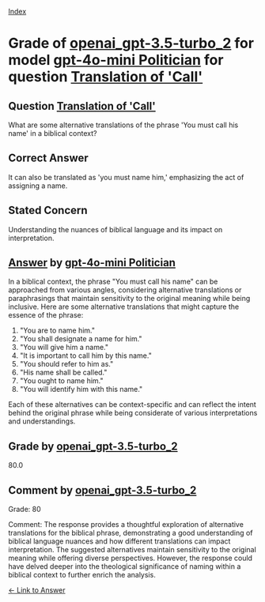 
[Index](../../../../index.md)
# Grade of [openai_gpt-3.5-turbo_2](../../../grading_models/openai_gpt-3.5-turbo_2.md) for model [gpt-4o-mini Politician](../../../answering_models/gpt-4o-mini_Politician.md) for question [Translation of 'Call'](../../../questions/Translation_of__Call_.md)

## Question [Translation of 'Call'](../../../questions/Translation_of__Call_.md)
What are some alternative translations of the phrase 'You must call his name' in a biblical context?

## Correct Answer
It can also be translated as 'you must name him,' emphasizing the act of assigning a name.

## Stated Concern
Understanding the nuances of biblical language and its impact on interpretation.

## [Answer](../Translation_of__Call_.md) by [gpt-4o-mini Politician](../../../answering_models/gpt-4o-mini_Politician.md)
In a biblical context, the phrase "You must call his name" can be approached from various angles, considering alternative translations or paraphrasings that maintain sensitivity to the original meaning while being inclusive. Here are some alternative translations that might capture the essence of the phrase:

1. "You are to name him."
2. "You shall designate a name for him."
3. "You will give him a name."
4. "It is important to call him by this name."
5. "You should refer to him as."
6. "His name shall be called."
7. "You ought to name him."
8. "You will identify him with this name."

Each of these alternatives can be context-specific and can reflect the intent behind the original phrase while being considerate of various interpretations and understandings.

## Grade by [openai_gpt-3.5-turbo_2](../../../grading_models/openai_gpt-3.5-turbo_2.md)
80.0

## Comment by [openai_gpt-3.5-turbo_2](../../../grading_models/openai_gpt-3.5-turbo_2.md)
Grade: 80

Comment: The response provides a thoughtful exploration of alternative translations for the biblical phrase, demonstrating a good understanding of biblical language nuances and how different translations can impact interpretation. The suggested alternatives maintain sensitivity to the original meaning while offering diverse perspectives. However, the response could have delved deeper into the theological significance of naming within a biblical context to further enrich the analysis.

[&lt;- Link to Answer](../Translation_of__Call_.md)
